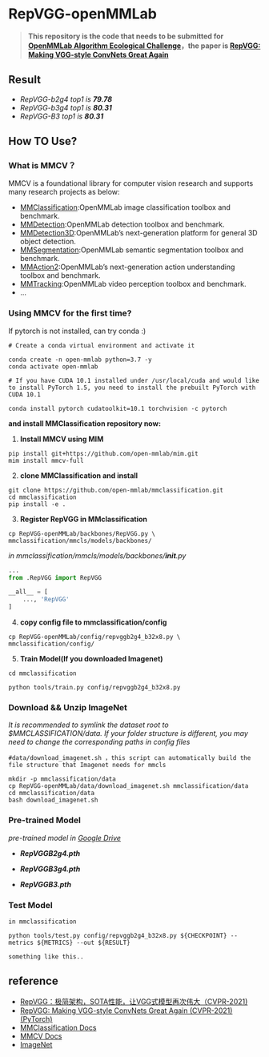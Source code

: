 # RepVGG-openMMLab

>**This repository is the code that needs to be submitted for [OpenMMLab Algorithm Ecological Challenge](https://openmmlab.com/competitions/algorithm-2021)，the paper is [RepVGG: Making VGG-style ConvNets Great Again](http://openaccess.thecvf.com//content/CVPR2021/papers/Ding_RepVGG_Making_VGG-Style_ConvNets_Great_Again_CVPR_2021_paper.pdf)**


## **Result**

- *RepVGG-b2g4 top1 is **79.78***
- *RepVGG-b3g4 top1 is **80.31***
- *RepVGG-B3   top1 is **80.31***


## **How TO Use?**

### **What is MMCV？**
MMCV is a foundational library for computer vision research and supports many research projects as below:
* [MMClassification](https://github.com/open-mmlab/mmclassification):OpenMMLab image classification toolbox and benchmark.
* [MMDetection](https://github.com/open-mmlab/mmdetection):OpenMMLab detection toolbox and benchmark.
* [MMDetection3D](https://github.com/open-mmlab/mmdetection3d):OpenMMLab’s next-generation platform for general 3D object detection.
* [MMSegmentation](https://github.com/open-mmlab/mmsegmentation):OpenMMLab semantic segmentation toolbox and benchmark.
* [MMAction2](https://github.com/open-mmlab/mmaction2):OpenMMLab’s next-generation action understanding toolbox and benchmark.
* [MMTracking](https://github.com/open-mmlab/mmtracking):OpenMMLab video perception toolbox and benchmark.
* ...



### **Using MMCV for the first time?**
If pytorch is not installed, can try conda :)
``` shell
# Create a conda virtual environment and activate it

conda create -n open-mmlab python=3.7 -y
conda activate open-mmlab

# If you have CUDA 10.1 installed under /usr/local/cuda and would like to install PyTorch 1.5, you need to install the prebuilt PyTorch with CUDA 10.1

conda install pytorch cudatoolkit=10.1 torchvision -c pytorch

```
**and install MMClassification repository now:** 

1. **Install MMCV using MIM**
``` shell
pip install git+https://github.com/open-mmlab/mim.git
mim install mmcv-full
```


2. **clone MMClassification and install**
``` shell 
git clone https://github.com/open-mmlab/mmclassification.git
cd mmclassification
pip install -e .
```



3. **Register RepVGG in MMclassification**

``` shell
cp RepVGG-openMMLab/backbones/RepVGG.py \
mmclassification/mmcls/models/backbones/
```
*in mmclassification/mmcls/models/backbones/__init__.py*
``` python
...
from .RepVGG import RepVGG

__all__ = [
    ..., 'RepVGG'
]
```
4. **copy config file to mmclassification/config**
``` shell
cp RepVGG-openMMLab/config/repvggb2g4_b32x8.py \
mmclassification/config/
```
5. **Train Model(If you downloaded Imagenet)**

``` shell
cd mmclassification

python tools/train.py config/repvggb2g4_b32x8.py
```
### **Download && Unzip ImageNet**
*It is recommended to symlink the dataset root to $MMCLASSIFICATION/data. If your folder structure is different, you may need to change the corresponding paths in config files*
``` shell
#data/download_imagenet.sh ，this script can automatically build the file structure that Imagenet needs for mmcls

mkdir -p mmclassification/data
cp RepVGG-openMMLab/data/download_imagenet.sh mmclassification/data
cd mmclassification/data
bash download_imagenet.sh

```


### **Pre-trained Model**
*pre-trained model in [Google Drive](https://drive.google.com/drive/folders/1g6s_EM6NX2q7Nn3qZWW7MFj6nEDJpExT?usp=sharing)*

* ***RepVGGB2g4.pth***

* ***RepVGGB3g4.pth***

* ***RepVGGB3.pth***


### **Test Model**

``` shell
in mmclassification

python tools/test.py config/repvggb2g4_b32x8.py ${CHECKPOINT} --metrics ${METRICS} --out ${RESULT}

something like this..
```



## **reference**
- [RepVGG：极简架构，SOTA性能，让VGG式模型再次伟大（CVPR-2021)](https://zhuanlan.zhihu.com/p/344324470)
- [RepVGG: Making VGG-style ConvNets Great Again (CVPR-2021) (PyTorch)](https://github.com/DingXiaoH/RepVGG#readme)
- [MMClassification Docs](https://mmclassification.readthedocs.io/zh_CN/latest/install.html)
- [MMCV Docs](https://mmcv.readthedocs.io/en/latest/get_started/introduction.html)
- [ImageNet](https://image-net.org/)



